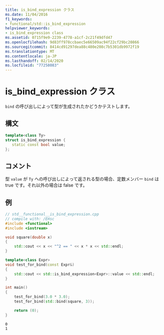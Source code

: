 ```yaml
---
title: is_bind_expression クラス
ms.date: 11/04/2016
f1_keywords:
- functional/std::is_bind_expression
helpviewer_keywords:
- is_bind_expression class
ms.assetid: 0715f9e9-2239-4778-a1cf-2c21f49dfd47
ms.openlocfilehash: 9d83ff978ccbaec5e66509ac94f22cf29bc20866
ms.sourcegitcommit: 8414cd91297dea88c480e208c7b5301db9972f19
ms.translationtype: MT
ms.contentlocale: ja-JP
ms.lasthandoff: 02/14/2020
ms.locfileid: "77258083"
---
```

# <a name="is_bind_expression-class"></a>is_bind_expression クラス

`bind` の呼び出しによって型が生成されたかどうかテストします。

## <a name="syntax"></a>構文

```cpp
template<class Ty>
struct is_bind_expression {
   static const bool value;
};
```

## <a name="remarks"></a>コメント

型 `value` が `Ty` への呼び出しによって返される型の場合、定数メンバー `bind` は true です。それ以外の場合は false です。

## <a name="example"></a>例

```cpp
// std__functional__is_bind_expression.cpp
// compile with: /EHsc
#include <functional>
#include <iostream>

void square(double x)
{
    std::cout << x << "^2 == " << x * x << std::endl;
}

template<class Expr>
void test_for_bind(const Expr&)
{
    std::cout << std::is_bind_expression<Expr>::value << std::endl;
}

int main()
{
    test_for_bind(3.0 * 3.0);
    test_for_bind(std::bind(square, 3));

    return (0);
}
```

```Output
0
1
```
